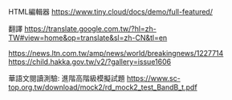 HTML編輯器
https://www.tiny.cloud/docs/demo/full-featured/

翻譯
https://translate.google.com.tw/?hl=zh-TW#view=home&op=translate&sl=zh-CN&tl=en


https://news.ltn.com.tw/amp/news/world/breakingnews/1227714
https://child.hakka.gov.tw/v2/?gallery=issue1606

華語文閱讀測驗: 進階高階級模擬試題
https://www.sc-top.org.tw/download/mock2/rd_mock2_test_BandB_t.pdf